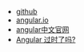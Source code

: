 
- [github](https://github.com/angular/angular)
- [angular.io](https://angular.io/)
- [angular中文官网](http://angular.cn/)
- [Angular 过时了吗?](https://www.zhihu.com/question/383137600)
